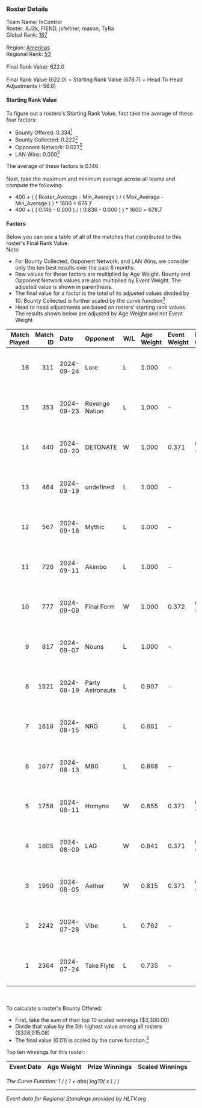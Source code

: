 ### Roster Details<br />
Team Name: InControl<br />
Roster: AJ2k, FIEND, jsfeltner, mason, TyRa<br />
Global Rank: [187](../../standings_global_2024_10_02.md)<br />
<br />
Region: [Americas]( ../../standings_americas_2024_10_02.md)<br />
Regional Rank: [53]( ../../standings_americas_2024_10_02.md)<br />
<br />
Final Rank Value:  622.0<br />
<br />
Final Rank Value (622.0) = Starting Rank Value (678.7) + Head To Head Adjustments (-56.6)<br />

#### Starting Rank Value<br />
To figure out a rosters's Starting Rank Value, first take the average of these four factors:<br />
- Bounty Offered: 0.334[<sup>1</sup>](#table2)
- Bounty Collected: 0.222[<sup>2</sup>](#table1)
- Opponent Network: 0.027[<sup>2</sup>](#table1)
- LAN Wins: 0.000[<sup>2</sup>](#table1)

The average of these factors is 0.146<br />
<br />
Next, take the maximum and minimum average across all teams and compute the following:<br />
- 400 + ( ( Roster_Average - Min_Average ) / ( Max_Average - Min_Average ) ) * 1600 = 678.7
- 400 + ( ( 0.146 - 0.000 ) / ( 0.836 - 0.000 ) ) * 1600 = 678.7


#### Factors<br />
Below you can see a table of all of the matches that contributed to this roster's Final Rank Value.<br />
Note:<br />

- For Bounty Collected, Opponent Network, and LAN Wins, we consider only the ten best results over the past 6 months.
- Raw values for those factors are multiplied by Age Weight. Bounty and Opponent Network values are also multiplied by Event Weight. The adjusted value is shown in parenthesis.
- The final value for a factor is the total of its adjusted values divided by 10. Bounty Collected is further scaled by the curve function[<sup>3</sup>](#curveFunction)
- Head to head adjustments are based on rosters' starting rank values. The results shown below are adjusted by Age Weight and not Event Weight
<span id="table1"></span><br />


| Match Played | Match ID | Date       | Opponent         | W/L | Age Weight | Event Weight | Bounty Collected | Opponent Network | LAN Wins  | H2H Adj. | Roster                               |
| -: | -: | :- | :- | :- | :- | :- | :- | :- | :- | -: | :- |
|           16 |      311 | 2024-09-24 | Lore             | L   | 1.000      | -            | -                | -                | -         |   -19.95 | AJ2k, FIEND, jsfeltner, mason, TyRa  |
|           15 |      353 | 2024-09-23 | Revenge Nation   | L   | 1.000      | -            | -                | -                | -         |   -18.59 | DYLAN, FIEND, jsfeltner, mason, TyRa |
|           14 |      440 | 2024-09-20 | DETONATE         | W   | 1.000      | 0.371        | 0.000 (0.000)    | 0.133 (0.049)    | 0 (0.000) |    10.16 | DYLAN, FIEND, jsfeltner, mason, TyRa |
|           13 |      464 | 2024-09-19 | undefined        | L   | 1.000      | -            | -                | -                | -         |    -9.63 | DYLAN, FIEND, jsfeltner, mason, TyRa |
|           12 |      567 | 2024-09-16 | Mythic           | L   | 1.000      | -            | -                | -                | -         |   -13.97 | DYLAN, FIEND, jsfeltner, mason, TyRa |
|           11 |      720 | 2024-09-11 | Akimbo           | L   | 1.000      | -            | -                | -                | -         |   -10.75 | DYLAN, FIEND, jsfeltner, mason, TyRa |
|           10 |      777 | 2024-09-09 | Final Form       | W   | 1.000      | 0.372        | 0.004 (0.001)    | 0.166 (0.062)    | 0 (0.000) |    15.05 | DYLAN, FIEND, jsfeltner, mason, TyRa |
|            9 |      817 | 2024-09-07 | Nouns            | L   | 1.000      | -            | -                | -                | -         |    -3.32 | Beast, jsfeltner, mason, Pugg, TyRa  |
|            8 |     1521 | 2024-08-19 | Party Astronauts | L   | 0.907      | -            | -                | -                | -         |    -5.09 | DYLAN, FIEND, jsfeltner, mason, TyRa |
|            7 |     1618 | 2024-08-15 | NRG              | L   | 0.881      | -            | -                | -                | -         |    -4.09 | DYLAN, FIEND, jsfeltner, mason, TyRa |
|            6 |     1677 | 2024-08-13 | M80              | L   | 0.868      | -            | -                | -                | -         |    -0.83 | DYLAN, FIEND, jsfeltner, mason, TyRa |
|            5 |     1758 | 2024-08-11 | Homyno           | W   | 0.855      | 0.371        | 0.005 (0.002)    | 0.133 (0.042)    | 0 (0.000) |    11.21 | DYLAN, FIEND, jsfeltner, mason, TyRa |
|            4 |     1805 | 2024-08-09 | LAG              | W   | 0.841      | 0.371        | 0.000 (0.000)    | 0.261 (0.081)    | 0 (0.000) |    12.20 | DYLAN, FIEND, jsfeltner, mason, TyRa |
|            3 |     1950 | 2024-08-05 | Aether           | W   | 0.815      | 0.371        | 0.000 (0.000)    | 0.103 (0.031)    | 0 (0.000) |     7.05 | DYLAN, FIEND, jsfeltner, mason, TyRa |
|            2 |     2242 | 2024-07-28 | Vibe             | L   | 0.762      | -            | -                | -                | -         |   -17.33 | DYLAN, FIEND, jsfeltner, mason, TyRa |
|            1 |     2364 | 2024-07-24 | Take Flyte       | L   | 0.735      | -            | -                | -                | -         |    -8.76 | DYLAN, FIEND, jsfeltner, mason, TyRa |

<br />
<span id="table2"></span><br />
To calculate a roster's Bounty Offered:<br />

- First, take the sum of their top 10 scaled winnings ($3,300.00)
- Divide that value by the 5th highest value among all rosters ($328,015.08)
- The final value (0.01) is scaled by the curve function.[<sup>3</sup>](#curveFunction)

Top ten winnings for this roster:<br />

| Event Date | Age Weight | Prize Winnings | Scaled Winnings |
| :- | -: | :- | :- |


<span id="curveFunction"></span>_The Curve Function: 1 / ( 1 + abs( log10( x ) ) )_<br />

---
_Event data for Regional Standings provided by HLTV.org_<br />
